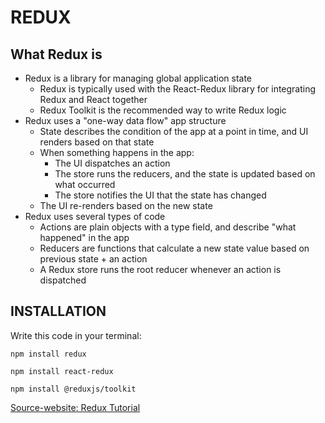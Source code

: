 # REDUX

## What Redux is

* Redux is a library for managing global application state
  * Redux is typically used with the React-Redux library for integrating Redux and React together
  * Redux Toolkit is the recommended way to write Redux logic
* Redux uses a "one-way data flow" app structure
  * State describes the condition of the app at a point in time, and UI renders based on that state
  * When something happens in the app:
    * The UI dispatches an action
    * The store runs the reducers, and the state is updated based on what occurred
    * The store notifies the UI that the state has changed
  * The UI re-renders based on the new state
* Redux uses several types of code
  * Actions are plain objects with a type field, and describe "what happened" in the app
  * Reducers are functions that calculate a new state value based on previous state + an action
  * A Redux store runs the root reducer whenever an action is dispatched

## INSTALLATION

Write this code in your terminal:

```
npm install redux

npm install react-redux

npm install @reduxjs/toolkit
```


[Source-website: Redux Tutorial](https://redux.js.org/tutorials/essentials/part-1-overview-concepts)